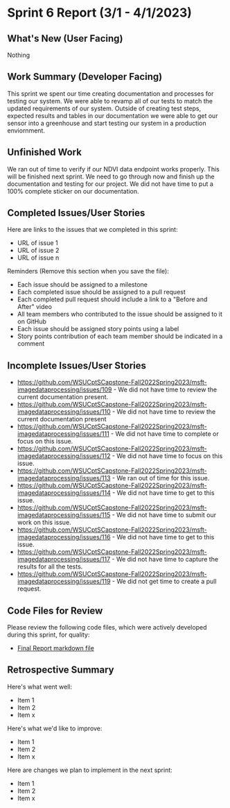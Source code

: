 # Sprint 6 Report (3/1 - 4/1/2023)

## What's New (User Facing)
Nothing

## Work Summary (Developer Facing)
This sprint we spent our time creating documentation and processes for testing our system. We were able to revamp all of our tests to match the updated requirements of our system. Outside of creating test steps, expected results and tables in our documentation we were able to get our sensor into a greenhouse and start testing our system in a production enviornment.

## Unfinished Work
We ran out of time to verify if our NDVI data endpoint works properly. This will be finished next sprint. We need to go through now and finish up the documentation and testing for our project. We did not have time to put a 100% complete sticker on our documentation.

## Completed Issues/User Stories
Here are links to the issues that we completed in this sprint:

 * URL of issue 1
 * URL of issue 2
 * URL of issue n

 Reminders (Remove this section when you save the file):
  * Each issue should be assigned to a milestone
  * Each completed issue should be assigned to a pull request
  * Each completed pull request should include a link to a "Before and After" video
  * All team members who contributed to the issue should be assigned to it on GitHub
  * Each issue should be assigned story points using a label
  * Story points contribution of each team member should be indicated in a comment
 
 ## Incomplete Issues/User Stories
* https://github.com/WSUCptSCapstone-Fall2022Spring2023/msft-imagedataprocessing/issues/109 - We did not have time to review the current documentation present.
* https://github.com/WSUCptSCapstone-Fall2022Spring2023/msft-imagedataprocessing/issues/110 - We did not have time to review the current documentation present
* https://github.com/WSUCptSCapstone-Fall2022Spring2023/msft-imagedataprocessing/issues/111 - We did not have time to complete or focus on this issue.
* https://github.com/WSUCptSCapstone-Fall2022Spring2023/msft-imagedataprocessing/issues/112 - We did not have time to focus on this issue.
* https://github.com/WSUCptSCapstone-Fall2022Spring2023/msft-imagedataprocessing/issues/113 - We ran out of time for this issue.
* https://github.com/WSUCptSCapstone-Fall2022Spring2023/msft-imagedataprocessing/issues/114 - We did not have time to get to this issue.
* https://github.com/WSUCptSCapstone-Fall2022Spring2023/msft-imagedataprocessing/issues/115 - We did not have time to submit our work on this issue.
* https://github.com/WSUCptSCapstone-Fall2022Spring2023/msft-imagedataprocessing/issues/116 - We did not have time to get to this issue.
* https://github.com/WSUCptSCapstone-Fall2022Spring2023/msft-imagedataprocessing/issues/117 - We did not have time to capture the results for all the tests.
* https://github.com/WSUCptSCapstone-Fall2022Spring2023/msft-imagedataprocessing/issues/119 - We did not get time to create a pull request.

## Code Files for Review
Please review the following code files, which were actively developed during this sprint, for quality:
 * [Final Report markdown file](https://github.com/WSUCptSCapstone-Fall2022Spring2023/msft-imagedataprocessing/blob/MVP-Project-Report/Documentation/Final%20Report.md)
 
## Retrospective Summary
Here's what went well:
  * Item 1
  * Item 2
  * Item x
 
Here's what we'd like to improve:
   * Item 1
   * Item 2
   * Item x
  
Here are changes we plan to implement in the next sprint:
   * Item 1
   * Item 2
   * Item x
